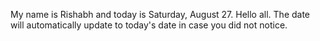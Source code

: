My name is Rishabh and today is Saturday, August 27. Hello all. The date will automatically update to today's date in case you did not notice.
